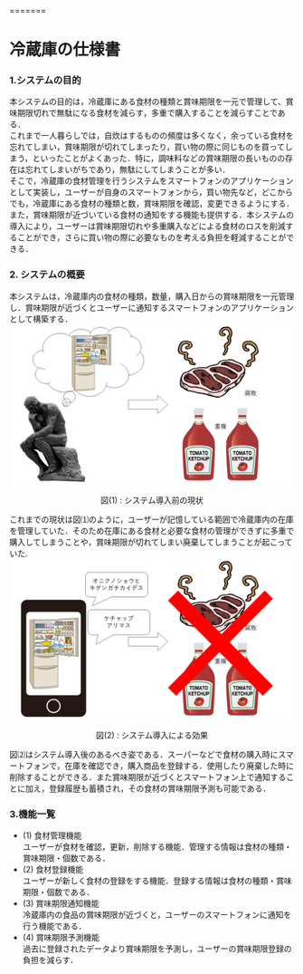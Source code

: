 =======  
# 冷蔵庫の仕様書  

### 1.システムの目的  
本システムの目的は，冷蔵庫にある食材の種類と賞味期限を一元で管理して、賞味期限切れで無駄になる食材を減らす，多重で購入することを減らすことである．  
これまで一人暮らしでは，自炊はするものの頻度は多くなく，余っている食材を忘れてしまい，賞味期限が切れてしまったり，買い物の際に同じものを買ってしまう，といったことがよくあった．特に，調味料などの賞味期限の長いものの存在は忘れてしまいがちであり，無駄にしてしまうことが多い．  
そこで，冷蔵庫の食材管理を行うシステムをスマートフォンのアプリケーションとして実装し，ユーザーが自身のスマートフォンから，買い物先など，どこからでも，冷蔵庫にある食材の種類と数，賞味期限を確認，変更できるようにする．また，賞味期限が近づいている食材の通知をする機能も提供する．本システムの導入により，ユーザーは賞味期限切れや多重購入などによる食材のロスを削減することができ，さらに買い物の際に必要なものを考える負担を軽減することができる．  
  
### 2. システムの概要  
本システムは，冷蔵庫内の食材の種類，数量，購入日からの賞味期限を一元管理し．賞味期限が近づくとユーザーに通知するスマートフォンのアプリケーションとして構築する．  
![/Figure1.PNG](https://github.com/Keeper-Harry/Trump/blob/completed/SMF/Figure1.PNG "図(1)")  
<div style="text-align: center;">
図(1) : システム導入前の現状  
</div>
  
これまでの現状は図⑴のように，ユーザーが記憶している範囲で冷蔵庫内の在庫を管理していた．そのため在庫にある食材と必要な食材の管理ができずに多重で購入してしまうことや，賞味期限が切れてしまい廃棄してしまうことが起こっていた.  
![/Figure2.PNG](https://github.com/Keeper-Harry/Trump/blob/completed/SMF/Figure2.PNG "図(2)")  
<div style="text-align: center;">
図(2) : システム導入による効果  
</div>
  
図⑵はシステム導入後のあるべき姿である．スーパーなどで食材の購入時にスマートフォンで，在庫を確認でき，購入商品を登録する．使用したり廃棄した時に削除することができる．また賞味期限が近づくとスマートフォン上で通知することに加え，登録履歴も蓄積され，その食材の賞味期限予測も可能である．  
  
### 3.機能一覧  
- (1) 食材管理機能    
   ユーザーが食材を確認，更新，削除する機能．管理する情報は食材の種類・賞味期限・個数である．
- (2) 食材登録機能  
   ユーザーが新しく食材の登録をする機能．登録する情報は食材の種類・賞味期限・個数である．
- (3) 賞味期限通知機能  
   冷蔵庫内の食品の賞味期限が近づくと，ユーザーのスマートフォンに通知を行う機能である．
- (4) 賞味期限予測機能  
   過去に登録されたデータより賞味期限を予測し，ユーザーの賞味期限登録の負担を減らす．  

